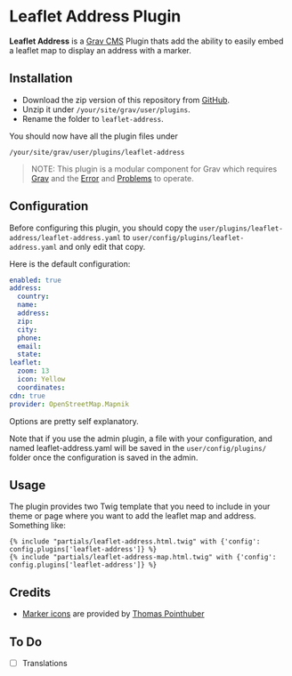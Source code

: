 # Leaflet Address Plugin

**Leaflet Address** is a [Grav CMS](http://github.com/getgrav/grav) Plugin thats
add the ability to easily embed a leaflet map to display an address with a marker.

## Installation

 * Download the zip version of this repository from [GitHub](https://github.com/foxfabi/grav-plugin-leaflet-address).
 * Unzip it under `/your/site/grav/user/plugins`.
 * Rename the folder to `leaflet-address`.


You should now have all the plugin files under

    /your/site/grav/user/plugins/leaflet-address
	
> NOTE: This plugin is a modular component for Grav which requires [Grav](http://github.com/getgrav/grav) and the [Error](https://github.com/getgrav/grav-plugin-error) and [Problems](https://github.com/getgrav/grav-plugin-problems) to operate.

## Configuration

Before configuring this plugin, you should copy the `user/plugins/leaflet-address/leaflet-address.yaml` to `user/config/plugins/leaflet-address.yaml` and only edit that copy.

Here is the default configuration:

```yaml
enabled: true
address:
  country:
  name:
  address:
  zip:
  city:
  phone:
  email:
  state:
leaflet:
  zoom: 13
  icon: Yellow
  coordinates: 
cdn: true
provider: OpenStreetMap.Mapnik
```

Options are pretty self explanatory.

Note that if you use the admin plugin, a file with your configuration, and named leaflet-address.yaml will be saved in the `user/config/plugins/` folder once the configuration is saved in the admin.

## Usage
The plugin provides two Twig template that you need to include in your theme or page where you want to add the leaflet map and address. Something like:
```
{% include "partials/leaflet-address.html.twig" with {'config': config.plugins['leaflet-address']} %}
{% include "partials/leaflet-address-map.html.twig" with {'config': config.plugins['leaflet-address']} %}
```

## Credits

* [Marker icons](https://github.com/pointhi/leaflet-color-markers) are provided by [Thomas Pointhuber](https://github.com/pointhi)

## To Do

- [ ] Translations

